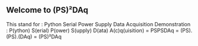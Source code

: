 ## Welcome to (PS)²DAq

This stand for : Python Serial Power Supply Data Acquisition
Demonstration : 
P(ython) S(erial) P(ower) S(upply) D(ata) A(c)q(uisition) = PSPSDAq
= (PS).(PS).(DAq) = (PS)²DAq
